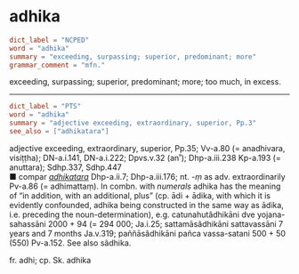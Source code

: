 # adhika

``` toml
dict_label = "NCPED"
word = "adhika"
summary = "exceeding, surpassing; superior, predominant; more"
grammar_comment = "mfn."
```

exceeding, surpassing; superior, predominant; more; too much, in excess.

--------------------

``` toml
dict_label = "PTS"
word = "adhika"
summary = "adjective exceeding, extraordinary, superior, Pp.3"
see_also = ["adhikatara"]
```

adjective exceeding, extraordinary, superior, Pp.35; Vv\-a.80 (= anadhivara, visiṭṭha); DN\-a.i.141, DN\-a.i.222; Dpvs.v.32 (an˚); Dhp\-a.iii.238 Kp\-a.193 (= anuttara); Sdhp.337, Sdhp.447  
■ compar *[adhikatara](adhikatara.md)* Dhp\-a.ii.7; Dhp\-a.iii.176; nt. *\-ṃ* as adv. extraordinarily Pv\-a.86 (= adhimattaṃ). In combn. with *numerals* adhika has the meaning of “in addition, with an additional, plus” (cp. ādi \+ ādika, with which it is evidently confounded, adhika being constructed in the same way as ādika, i.e. preceding the noun\-determination), e.g. catunahutâdhikāni dve yojana\-sahassāni 2000 \+ 94 (= 294 000; Ja.i.25; sattamāsâdhikāni sattavassāni 7 years and 7 months Ja.v.319; paññāsâdhikāni pañca vassa\-satani 500 \+ 50 (550) Pv\-a.152. See also sâdhika.

fr. adhi; cp. Sk. adhika

